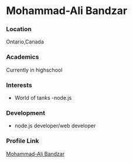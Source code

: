 # Mohammad-Ali Bandzar

### Location

Ontario,Canada

### Academics

Currently in highschool

### Interests

- World of tanks
-node.js

### Development

- node.js developer/web developer

### Profile Link

[Mohammad-Ali Bandzar](https://github.com/mohammad-aliB)

